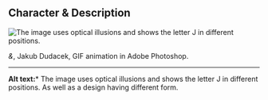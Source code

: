 ## Character & Description

 ![The image uses optical illusions and shows the letter J in different positions.](letter_j_dudacek.gif)

 *&*, Jakub Dudacek, GIF animation in Adobe Photoshop.

 - - -

 **Alt text:*** The image uses optical illusions and shows the letter J in different positions. As well as a design having different form.
